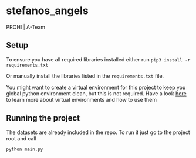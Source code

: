 # stefanos_angels
PROHI | A-Team


## Setup

To ensure you have all required libraries installed either run
```pip3 install -r requirements.txt```

Or manually install the libraries listed in the `requirements.txt` file.

You might want to create a virtual environment for this project to keep you global python environment clean, but this is not required.
Have a look [here](https://docs.python-guide.org/dev/virtualenvs/) to learn more about virtual environments and how to use them

## Running the project

The datasets are already included in the repo.
To run it just go to the project root and call

```python main.py``` 
